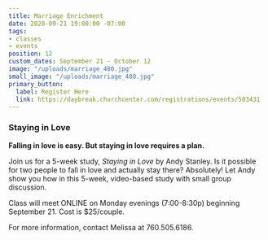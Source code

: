 ```yaml
---
title: Marriage Enrichment
date: 2020-09-21 19:00:00 -07:00
tags:
- classes
- events
position: 12
custom_dates: September 21 - October 12
image: "/uploads/marriage_480.jpg"
small_image: "/uploads/marriage_480.jpg"
primary_button:
  label: Register Here
  link: https://daybreak.churchcenter.com/registrations/events/503431
---
```


### **Staying in Love**

**Falling in love is easy. But staying in love requires a plan.**

Join us for a 5-week study, *Staying in Love* by Andy Stanley. Is it possible for two people to fall in love and actually stay there? Absolutely! Let Andy show you how in this 5-week, video-based study with small group discussion.

Class will meet ONLINE on Monday evenings (7:00-8:30p) beginning September 21. Cost is $25/couple.

For more information, contact Melissa at 760.505.6186.